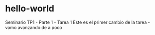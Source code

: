 # hello-world
Seminario TP1 - Parte 1 - Tarea 1
Este es el primer cambio de la tarea - vamo avanzando de a poco
